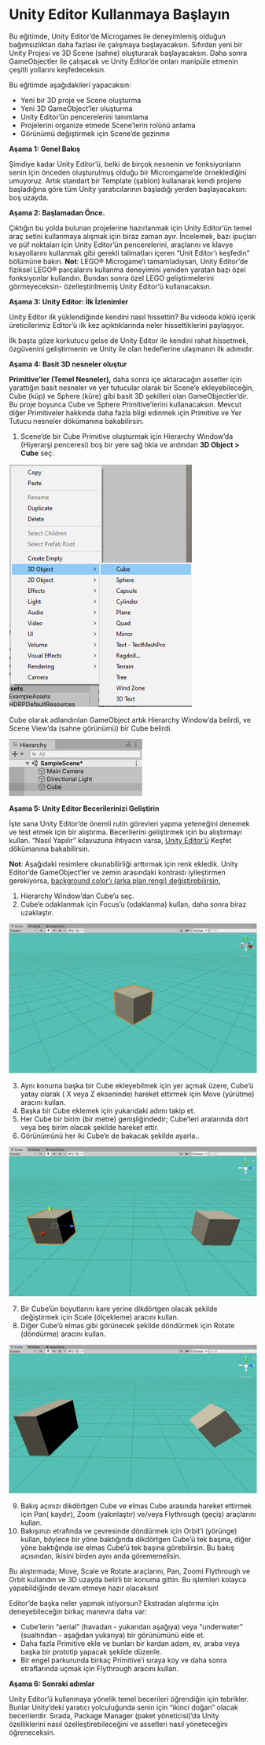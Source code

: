# Unity Editor Kullanmaya Başlayın

Bu eğitimde, Unity Editor’de Microgames ile deneyimlemiş olduğun bağımsızlıktan daha fazlası ile çalışmaya başlayacaksın. Sıfırdan yeni bir Unity Projesi ve 3D Scene (sahne) oluşturarak başlayacaksın. Daha sonra GameObjectler ile çalışacak ve Unity Editor’de onları manipüle etmenin çeşitli yollarını keşfedeceksin.

Bu eğitimde aşağıdakileri yapacaksın:

- Yeni bir 3D proje ve Scene oluşturma
- Yeni 3D GameObject’ler oluşturma
- Unity Editor’ün pencerelerini tanımlama
- Projelerini organize etmede Scene’lerin rolünü anlama
- Görünümü değiştirmek için Scene’de gezinme


**Aşama 1: Genel Bakış**

Şimdiye kadar Unity Editor’ü, belki de birçok nesnenin ve fonksiyonların senin için önceden oluşturulmuş olduğu bir Micromgame’de örneklediğini umuyoruz. Artık standart bir Template (şablon) kullanarak kendi projene başladığına göre tüm Unity yaratıcılarının başladığı yerden başlayacaksın: boş uzayda.

**Aşama 2: Başlamadan Önce.**

Çıktığın bu yolda bulunan projelerine hazırlanmak için Unity Editor’ün temel araç setini kullanmaya alışmak için biraz zaman ayır. İncelemek, bazı ipuçları ve püf noktaları için Unity Editor’ün pencerelerini, araçlarını ve klavye kısayollarını kullanmak gibi gerekli talimatları içeren “Unit Editor’ı keşfedin” bölümüne bakın.
**Not**:  LEGO® Microgame’i tamamladıysan, Unity Editor’de fiziksel LEGO® parçalarını kullanma deneyimini yeniden yaratan bazı özel fonksiyonlar kullandın. Bundan sonra özel LEGO geliştirmelerini görmeyeceksin- özelleştirilmemiş Unity Editor’ü kullanacaksın.


**Aşama 3: Unity Editor: İlk İzlenimler**

Unity Editor ilk yüklendiğinde kendini nasıl hissettin? Bu videoda köklü içerik üreticilerimiz Editor’ü ilk kez açıktıklarında neler hissettiklerini paylaşıyor.

İlk başta göze korkutucu gelse de Unity Editor ile kendini rahat hissetmek, özgüvenini geliştirmenin ve Unity ile olan hedeflerine ulaşmanın ilk adımıdır.


**Aşama 4: Basit 3D nesneler oluştur**

**Primitive’ler (Temel Nesneler),** daha sonra içe aktaracağın assetler için yarattığın basit nesneler ve yer tutucular olarak bir Scene’e ekleyebileceğin, Cube (küp) ve Sphere (küre) gibi basit 3D şekilleri olan GameObjectler’dir.  Bu proje boyunca Cube ve Sphere Primitive’lerini kullanacaksın. Mevcut diğer Primitiveler hakkında daha fazla bilgi edinmek için  Primitive ve Yer Tutucu nesneler dökümanına bakabilirsin. 

1.  Scene’de bir Cube Primitive oluşturmak için Hierarchy Window’da (Hiyerarşi penceresi) boş bir yere sağ tıkla ve ardından **3D Object > Cube** seç.

![figures](https://raw.githubusercontent.com/Kodluyoruz/taskforce/main/unity-essentials/get-started-with-the-unity-editor/figures/3.1.2.png)

Cube olarak adlandırılan GameObject artık Hierarchy Window’da belirdi, ve Scene View’da (sahne görünümü) bir Cube belirdi.

![figures](https://raw.githubusercontent.com/Kodluyoruz/taskforce/main/unity-essentials/get-started-with-the-unity-editor/figures/B.2.1_img2.png)

**Aşama 5: Unity Editor Becerilerinizi Geliştirin**

İşte sana Unity Editor’de önemli rutin görevleri yapma yeteneğini denemek ve test etmek için bir alıştırma. Becerilerini geliştirmek için bu alıştırmayı kullan. “Nasıl Yapılır” kılavuzuna ihtiyacın varsa, [Unity Editor’ü](https://learn.unity.com/tutorial/explore-the-unity-editor-1#6124ecdcedbc2a54df07500f) Keşfet dökümanına bakabilirsin.

**Not**: Aşağıdaki resimlere okunabilirliği arttırmak için renk ekledik. Unity Editor’de GameObject’ler ve zemin arasındaki kontrastı iyileştirmen gerekiyorsa, [background color’ı (arka plan rengi) değiştirebilirsin.](https://learn.unity.com/tutorial/project-setup-processes#61310680edbc2a061b6dddc9)


1.  Hierarchy Window’dan Cube’u seç.
2.  Cube’e odaklanmak için Focus’u (odaklanma) kullan, daha sonra biraz uzaklaştır.

![figures](https://raw.githubusercontent.com/Kodluyoruz/taskforce/main/unity-essentials/get-started-with-the-unity-editor/figures/Exercise_1.png)

3.  Aynı konuma başka bir Cube ekleyebilmek için yer açmak üzere, Cube’ü yatay olarak ( X veya Z ekseninde) hareket ettirmek için Move (yürütme) aracını kullan.
4.  Başka bir Cube eklemek için yukarıdaki adımı takip et.
5.  Her Cube bir birim (bir metre) genişliğindedir; Cube’leri aralarında dört veya beş birim olacak şekilde hareket ettir.
6.  Görünümünü her iki Cube’e de bakacak şekilde ayarla..

![figures](https://raw.githubusercontent.com/Kodluyoruz/taskforce/main/unity-essentials/get-started-with-the-unity-editor/figures/Exercise_2.png)

7.  Bir Cube’ün boyutlarını kare yerine dikdörtgen olacak şekilde değiştirmek için Scale (ölçekleme) aracını kullan.
8.  Diğer Cube’ü elmas gibi görünecek şekilde döndürmek için Rotate (döndürme) aracını kullan.

![figures](https://raw.githubusercontent.com/Kodluyoruz/taskforce/main/unity-essentials/get-started-with-the-unity-editor/figures/Exercise_3.png)

9.  Bakış açınızı dikdörtgen Cube ve elmas Cube arasında hareket ettirmek için Pan( kaydır), Zoom (yakınlaştır) ve/veya Flythrough (geçiş) araçlarını kullan.
10. Bakışınızı etrafında ve çevresinde döndürmek için Orbit’i (yörünge) kullan, böylece bir yöne baktığında dikdörtgen Cube’ü tek başına, diğer yöne baktığında ise elmas Cube’ü tek başına görebilirsin. Bu bakış açısından, ikisini birden  aynı anda görememelisin.

Bu alıştırmada;  Move, Scale ve Rotate araçlarını, Pan, Zoomi Flythrough ve Orbit kullandın ve 3D uzayda belirli bir konuma gittin. Bu işlemleri kolayca yapabildiğinde devam etmeye hazır olacaksın! 


Editor’de başka neler yapmak istiyorsun? Ekstradan alıştırma için deneyebileceğin birkaç manevra daha var:

- Cube’lerin “aerial” (havadan - yukarıdan aşağıya) veya “underwater” (sualtından - aşağıdan yukarıya) bir görünümünü elde et.
- Daha fazla Primitive ekle ve bunları bir kardan adam, ev, araba veya başka bir prototip yapacak şekilde düzenle.
- Bir engel parkurunda birkaç Primitive’i sıraya koy ve daha sonra etraflarında uçmak için Flythrough aracını kullan.

**Aşama 6: Sonraki adımlar**

Unity Editor’ü kullanmaya  yönelik temel becerileri öğrendiğin için tebrikler. Bunlar Unity’deki yaratıcı yolculuğunda senin için “ikinci doğan” olacak becerilerdir. Sırada, Package Manager (paket yöneticisi)’da Unity özelliklerini nasıl özelleştirebileceğini ve assetleri nasıl yöneteceğini öğreneceksin.







